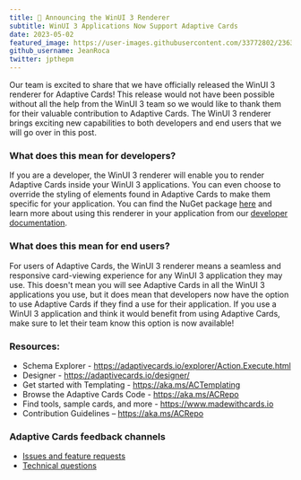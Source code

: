 ```yaml
---
title: 📣 Announcing the WinUI 3 Renderer
subtitle: WinUI 3 Applications Now Support Adaptive Cards
date: 2023-05-02
featured_image: https://user-images.githubusercontent.com/33772802/236358968-0e69bfef-20f3-4028-8c19-19677d49fca6.png
github_username: JeanRoca
twitter: jpthepm
---
```


Our team is excited to share that we have officially released the WinUI 3 renderer for Adaptive Cards! This release would not have been possible without all the help from the WinUI 3 team so we would like to thank them for their valuable contribution to Adaptive Cards. The WinUI 3 renderer brings exciting new capabilities to both developers and end users that we will go over in this post. 

### What does this mean for developers?
If you are a developer, the WinUI 3 renderer will enable you to render Adaptive Cards inside your WinUI 3 applications. You can even choose to override the styling of elements found in Adaptive Cards to make them specific for your application. You can find the NuGet package [here](https://www.nuget.org/packages/AdaptiveCards.Rendering.Winui3) and learn more about using this renderer in your application from our [developer documentation](https://learn.microsoft.com/en-us/adaptive-cards/sdk/rendering-cards/winui-3/getting-started).

### What does this mean for end users?
For users of Adaptive Cards, the WinUI 3 renderer means a seamless and responsive card-viewing experience for any WinUI 3 application they may use. This doesn't mean you will see Adaptive Cards in all the WinUI 3 applications you use, but it does mean that developers now have the option to use Adaptive Cards if they find a use for their application. If you use a WinUI 3 application and think it would benefit from using Adaptive Cards, make sure to let their team know this option is now available!

### Resources: 
- Schema Explorer - https://adaptivecards.io/explorer/Action.Execute.html
- Designer - https://adaptivecards.io/designer/ 
- Get started with Templating - https://aka.ms/ACTemplating
- Browse the Adaptive Cards Code - https://aka.ms/ACRepo
- Find tools, sample cards, and more - https://www.madewithcards.io
- Contribution Guidelines – https://aka.ms/ACRepo 

### Adaptive Cards feedback channels

-   [Issues and feature requests](https://github.com/Microsoft/AdaptiveCards/issues)
-   [Technical questions](https://stackoverflow.com/questions/tagged/adaptive-cards)
